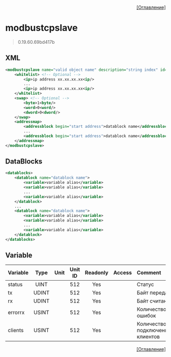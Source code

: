 <p align='right'><a href='index.html'>[Оглавление]</a></p>

# modbustcpslave
> 0.19.60.69bd417b
## XML
````xml
<modbustcpslave name="valid object name" description="string index" id="0" port="502" count_error="3" security="0" maxclient="8" >
	<whitelist> <!-- Optional -->
		<ip>ip address xx.xx.xx.xx<ip/>
		...
		<ip>ip address xx.xx.xx.xx<ip/>
	</whitelist>
	<swap> <!-- Optional -->
		<byte>1<byte/>
		<word>0<word/>
		<dword>0<dword/>
	</swap>
	<addressmap>
		<addressblock begin="start address">datablock name</addressblock>
		...
		<addressblock begin="start address">datablock name</addressblock>
	</addressmap>
</modbustcpslave>
````
## DataBlocks
````xml
<datablocks>
	<datablock name="datablock name">
		<variable>variable alias</variable>
		<variable>variable alias</variable>
		...
		<variable>variable alias</variable>
	</datablock>
	...
	<datablock name="datablock name">
		<variable>variable alias</variable>
		<variable>variable alias</variable>
		...
		<variable>variable alias</variable>
	</datablock>
</datablocks>
````

## Variable
Variable | Type | Unit | Unit ID | Readonly | Access | Comment
:-- |:--:|:--:|:--:|:--:|:-- |:--
status | UINT |  | 512 | Yes |   | Статус
tx | UDINT |  | 512 | Yes |   | Байт передано
rx | UDINT |  | 512 | Yes |   | Байт считано
errorrx | USINT |  | 512 | Yes |   | Количество ошибок
clients | USINT |  | 512 | Yes |   | Количество подключенных клиентов


<p align='right'><a href='index.html'>[Оглавление]</a></p>

